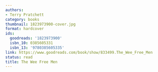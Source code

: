 ```yaml
---
authors:
- Terry Pratchett
category: books
thumbnail: 1823973900-cover.jpg
format: hardcover
ids:
  goodreads: '1823973900'
  isbn_10: 0385605331
  isbn_13: '9780385605335'
link: https://www.goodreads.com/book/show/833499.The_Wee_Free_Men
status: read
title: The Wee Free Men
---
```

